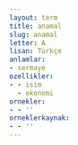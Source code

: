 ```yaml
---
layout: term
title: anamal
slug: anamal
letter: A
lisan: Türkçe
anlamlar:
- sermaye
ozellikler:
- - isim
  - ekonomi
ornekler:
- - ''
orneklerkaynak:
- - ''
---
```

